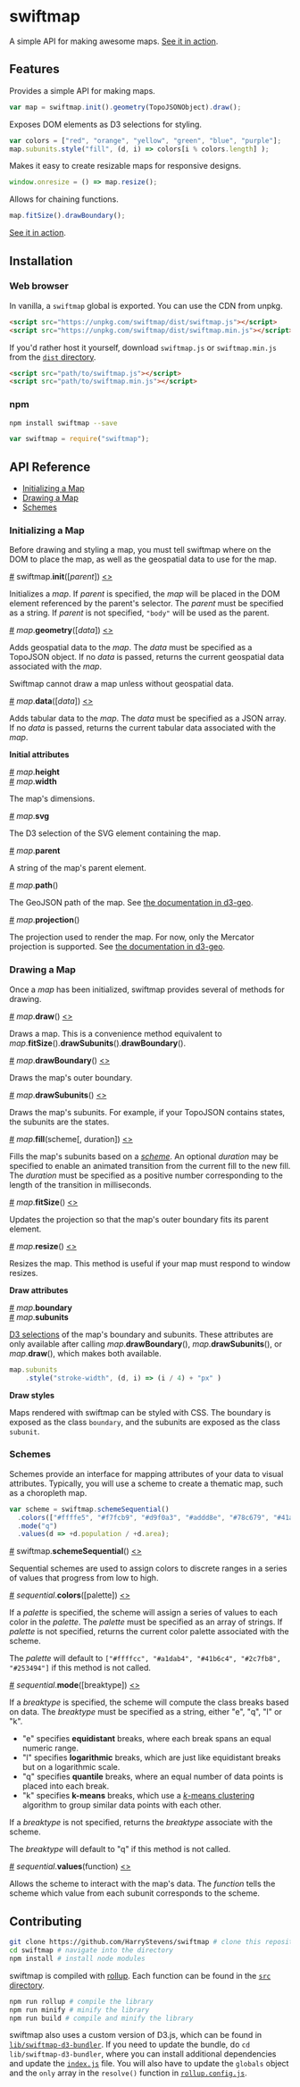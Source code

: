 # swiftmap
A simple API for making awesome maps. [See it in action](https://bl.ocks.org/harrystevens/5b705c13618e20706675135fd412b6d1).

## Features

Provides a simple API for making maps.

```js
var map = swiftmap.init().geometry(TopoJSONObject).draw();
```

Exposes DOM elements as D3 selections for styling.

```js
var colors = ["red", "orange", "yellow", "green", "blue", "purple"];
map.subunits.style("fill", (d, i) => colors[i % colors.length] );
```

Makes it easy to create resizable maps for responsive designs.

```js
window.onresize = () => map.resize();
```

Allows for chaining functions.

```js
map.fitSize().drawBoundary();
```

[See it in action](https://bl.ocks.org/harrystevens/5b705c13618e20706675135fd412b6d1).

## Installation

### Web browser
In vanilla, a `swiftmap` global is exported. You can use the CDN from unpkg.
```html
<script src="https://unpkg.com/swiftmap/dist/swiftmap.js"></script>
<script src="https://unpkg.com/swiftmap/dist/swiftmap.min.js"></script>
```
If you'd rather host it yourself, download `swiftmap.js` or `swiftmap.min.js` from the [`dist` directory](https://github.com/HarryStevens/swiftmap/tree/master/dist).
```html
<script src="path/to/swiftmap.js"></script>
<script src="path/to/swiftmap.min.js"></script>
```

### npm
```bash
npm install swiftmap --save
```
```js
var swiftmap = require("swiftmap");
```

## API Reference

- [Initializing a Map](#initializing-a-map)
- [Drawing a Map](#drawing-a-map)
- [Schemes](#schemes)

### Initializing a Map

Before drawing and styling a map, you must tell swiftmap where on the DOM to place the map, as well as the geospatial data to use for the map.

<a name="init" href="#init">#</a> swiftmap.<b>init</b>([<i>parent</i>]) [<>](https://github.com/HarryStevens/swiftmap/tree/master/src/init/init.js "Source")

Initializes a <i>map</i>. If <i>parent</i> is specified, the <i>map</i> will be placed in the DOM element referenced by the parent's selector. The <i>parent</i> must be specified as a string. If <i>parent</i> is not specified, `"body"` will be used as the parent.

<a name="geometry" href="#geometry">#</a> <i>map</i>.<b>geometry</b>([<i>data</i>]) [<>](https://github.com/HarryStevens/swiftmap/tree/master/src/init/geometry.js "Source")

Adds geospatial data to the <i>map</i>. The <i>data</i> must be specified as a TopoJSON object. If no <i>data</i> is passed, returns the current geospatial data associated with the <i>map</i>.

Swiftmap cannot draw a map unless without geospatial data.

<a name="data" href="#data">#</a> <i>map</i>.<b>data</b>([<i>data</i>]) [<>](https://github.com/HarryStevens/swiftmap/tree/master/src/init/data.js "Source")

Adds tabular data to the <i>map</i>. The <i>data</i> must be specified as a JSON array. If no <i>data</i> is passed, returns the current tabular data associated with the <i>map</i>.

<b>Initial attributes</b>

<a name="height" href="#height">#</a> <i>map</i>.<b>height</b><br />
<a name="width" href="#width">#</a> <i>map</i>.<b>width</b>

The map's dimensions.

<a name="svg" href="#svg">#</a> <i>map</i>.<b>svg</b>

The D3 selection of the SVG element containing the map.

<a name="parent" href="#parent">#</a> <i>map</i>.<b>parent</b>

A string of the map's parent element.

<a name="path" href="#path">#</a> <i>map</i>.<b>path</b>()

The GeoJSON path of the map. See [the documentation in d3-geo](https://github.com/d3/d3-geo#_path).

<a name="projection" href="#projection">#</a> <i>map</i>.<b>projection</b>()

The projection used to render the map. For now, only the Mercator projection is supported. See [the documentation in d3-geo](https://github.com/d3/d3-geo#projections).

### Drawing a Map

Once a <i>map</i> has been initialized, swiftmap provides several of methods for drawing.

<a name="draw" href="#draw">#</a> <i>map</i>.<b>draw</b>() [<>](https://github.com/HarryStevens/swiftmap/tree/master/src/draw/draw.js "Source")

Draws a map. This is a convenience method equivalent to <i>map</i>.<b>fitSize</b>().<b>drawSubunits</b>().<b>drawBoundary</b>().

<a name="drawBoundary" href="#drawBoundary">#</a> <i>map</i>.<b>drawBoundary</b>() [<>](https://github.com/HarryStevens/swiftmap/tree/master/src/draw/drawBoundary.js "Source")

Draws the map's outer boundary.

<a name="drawSubunits" href="#drawSubunits">#</a> <i>map</i>.<b>drawSubunits</b>() [<>](https://github.com/HarryStevens/swiftmap/tree/master/src/draw/drawSubunits.js "Source")

Draws the map's subunits. For example, if your TopoJSON contains states, the subunits are the states.

<a name="fill" href="#fill">#</a> <i>map</i>.<b>fill</b>(scheme[, duration]) [<>](https://github.com/HarryStevens/swiftmap/tree/master/src/draw/fill.js "Source")

Fills the map's subunits based on a [<i>scheme</i>](#section-schemes). An optional <i>duration</i> may be specified to enable an animated transition from the current fill to the new fill. The <i>duration</i> must be specified as a positive number corresponding to the length of the transition in milliseconds.

<a name="fitSize" href="#fitSize">#</a> <i>map</i>.<b>fitSize</b>() [<>](https://github.com/HarryStevens/swiftmap/tree/master/src/draw/fitSize.js "Source")

Updates the projection so that the map's outer boundary fits its parent element.

<a name="resize" href="#resize">#</a> <i>map</i>.<b>resize</b>() [<>](https://github.com/HarryStevens/swiftmap/tree/master/src/draw/resize.js "Source")

Resizes the map. This method is useful if your map must respond to window resizes.

<b>Draw attributes</b>

<a name="boundary" href="#boundary">#</a> <i>map</i>.<b>boundary</b><br />
<a name="subunits" href="#subunits">#</a> <i>map</i>.<b>subunits</b>

[D3 selections](https://github.com/d3/d3-selection) of the map's boundary and subunits. These attributes are only available after calling <i>map</i>.<b>drawBoundary</b>(), <i>map</i>.<b>drawSubunits</b>(), or <i>map</i>.<b>draw</b>(), which makes both available.

```js
map.subunits
    .style("stroke-width", (d, i) => (i / 4) + "px" )
```

<b>Draw styles</b>

Maps rendered with swiftmap can be styled with CSS. The boundary is exposed as the class `boundary`, and the subunits are exposed as the class `subunit`.

### Schemes

Schemes provide an interface for mapping attributes of your data to visual attributes. Typically, you will use a scheme to create a thematic map, such as a choropleth map.

```js
var scheme = swiftmap.schemeSequential()
  .colors(["#ffffe5", "#f7fcb9", "#d9f0a3", "#addd8e", "#78c679", "#41ab5d", "#238443", "#005a32"])
  .mode("q")
  .values(d => +d.population / +d.area);
```

<a name="schemeSequential" href="#schemeSequential">#</a> swiftmap.<b>schemeSequential</b>() [<>](https://github.com/HarryStevens/swiftmap/tree/master/src/scheme/schemeSequential.js "Source")

Sequential schemes are used to assign colors to discrete ranges in a series of values that progress from low to high.

<a name="colors" href="#colors">#</a> <i>sequential</i>.<b>colors</b>([palette]) [<>](https://github.com/HarryStevens/swiftmap/tree/master/src/scheme/colors.js "Source")

If a <i>palette</i> is specified, the scheme will assign a series of values to each color in the <i>palette</i>. The <i>palette</i> must be specified as an array of strings. If <i>palette</i> is not specified, returns the current color palette associated with the scheme.

The <i>palette</i> will default to `["#ffffcc", "#a1dab4", "#41b6c4", "#2c7fb8", "#253494"]` if this method is not called.

<a name="mode" href="#mode">#</a> <i>sequential</i>.<b>mode</b>([breaktype]) [<>](https://github.com/HarryStevens/swiftmap/tree/master/src/scheme/mode.js "Source")

If a <i>breaktype</i> is specified, the scheme will compute the class breaks based on data. The <i>breaktype</i> must be specified as a string, either "e", "q", "l" or "k".
- "e" specifies <b>equidistant</b> breaks, where each break spans an equal numeric range.
- "l" specifies <b>logarithmic</b> breaks, which are just like equidistant breaks but on a logarithmic scale.
- "q" specifies <b>quantile</b> breaks, where an equal number of data points is placed into each break.
- "k" specifies <b>k-means</b> breaks, which use a [<i>k</i>-means clustering](https://en.wikipedia.org/wiki/K-means_clustering) algorithm to group similar data points with each other.

If a <i>breaktype</i> is not specified, returns the <i>breaktype</i> associate with the scheme.

The <i>breaktype</i> will default to "q" if this method is not called.

<a name="values" href="#values">#</a> <i>sequential</i>.<b>values</b>(function) [<>](https://github.com/HarryStevens/swiftmap/tree/master/src/scheme/values.js "Source")

Allows the scheme to interact with the map's data. The <i>function</i> tells the scheme which value from each subunit corresponds to the scheme.

## Contributing

```bash
git clone https://github.com/HarryStevens/swiftmap # clone this repository
cd swiftmap # navigate into the directory
npm install # install node modules
```

swiftmap is compiled with [rollup](https://github.com/rollup/rollup). Each function can be found in the [`src` directory](https://github.com/HarryStevens/swiftmap/tree/master/lib).

```bash
npm run rollup # compile the library
npm run minify # minify the library
npm run build # compile and minify the library
```

swiftmap also uses a custom version of D3.js, which can be found in [`lib/swiftmap-d3-bundler`](https://github.com/HarryStevens/swiftmap/tree/master/lib/swiftmap-d3-bundler). If you need to update the bundle, do `cd lib/swiftmap-d3-bundler`, where you can install additional dependencies and update the [`index.js`](https://github.com/HarryStevens/swiftmap/blob/master/lib/swiftmap-d3-bundler/index.js) file. You will also have to update the `globals` object and the `only` array in the `resolve()` function in [`rollup.config.js`](https://github.com/HarryStevens/swiftmap/blob/master/rollup.config.js).